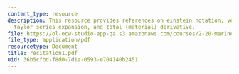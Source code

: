 ```yaml
---
content_type: resource
description: This resource provides references on einstein notation, vector Calculus,
  taylor series expansion, and total (material) derivative.
file: https://ol-ocw-studio-app-qa.s3.amazonaws.com/courses/2-20-marine-hydrodynamics-13-021-spring-2005/36b5cfbdf8d07d1a0593e704140b2451_recitation1.pdf
file_type: application/pdf
resourcetype: Document
title: recitation1.pdf
uid: 36b5cfbd-f8d0-7d1a-0593-e704140b2451
---
```


